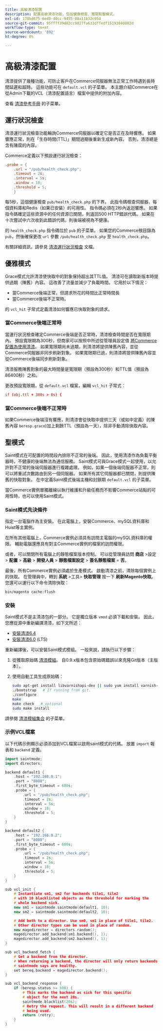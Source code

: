 ```yaml
---
title: 高級清漆配置
description: 配置高級清漆功能，包括健康檢查、寬限和聖模式。
exl-id: 178bd675-6ed0-40cc-9455-08a11b32c054
source-git-commit: 95ffff39d82cc9027fa633dffedf15193040802d
workflow-type: tm+mt
source-wordcount: '892'
ht-degree: 0%

---
```


# 高級清漆配置

清漆提供了幾種功能，可防止客戶在Commerce伺服器無法正常工作時遇到長時間延遲和超時。 這些功能可在 `default.vcl` 的子菜單。 本主題介紹Commerce在從Admin下載的VCL（清漆配置語言）檔案中提供的附加內容。

查看 [清漆參考手冊](https://varnish-cache.org/docs/6.3/reference/index.html) 的子菜單。

## 運行狀況檢查

清漆運行狀況檢查功能輪詢Commerce伺服器以確定它是否正在及時響應。 如果響應正常，則在「生存時間(TTL)」期間過期後重新生成新內容。 否則，清漆總是含有陳腐的內容。

Commerce定義以下預設運行狀況檢查：

```conf
.probe = {
    .url = "/pub/health_check.php";
    .timeout = 2s;
    .interval = 5s;
    .window = 10;
    .threshold = 5;
    }
```

每5秒，這個健康檢查 `pub/health_check.php` 的下界。 此指令碼檢查伺服器、每個資料庫和Redis（如果已安裝）的可用性。 指令碼必須在2秒內返迴響應。 如果指令碼確定這些資源中的任何資源已關閉，則返回500 HTTP錯誤代碼。 如果在十次嘗試中六次收到此錯誤代碼，則後端被視為不健康。

的 `health_check.php` 指令碼位於 `pub` 的子菜單。 如果您的Commerce根目錄為 `pub`，然後確保更改 `url` 參數 `/pub/health_check.php` 至 `health_check.php`。

有關詳細資訊，請參見 [清漆運行狀況檢查](https://varnish-cache.org/docs/6.3/users-guide/vcl-backends.html?highlight=health%20check#health-checks) 文檔。

## 優雅模式

Grace模式允許清漆使快取中的對象保持超出其TTL值。 清漆可在讀取新版本時提供過期（陳舊）內容。 這改善了流量並減少了負載時間。 它用於以下情況：

- 當Commerce後端正常，但請求所花的時間比正常時間長
- 當Commerce後端不正常時。

的 `vcl_hit` 子常式定義清漆如何響應已快取對象的請求。

### 當Commerce後端正常時

當運行狀況檢查確定Commerce後端是否正常時，清漆檢查時間是否在寬限期內。 預設寬限期為300秒，但商家可以按照中所述從管理員設定值 [將Commerce配置為使用清漆](configure-varnish-commerce.md)。 如果寬限期尚未過期，則清漆將提供陳舊內容，並從Commerce伺服器非同步刷新對象。 如果寬限期已過，則清漆將提供陳舊內容並從Commerce後端同步刷新對象。

清漆服務陳舊對象的最大時間量是寬限期（預設為300秒）和TTL值（預設為86400秒）之和。

更改預設寬限期，從 `default.vcl` 檔案，編輯 `vcl_hit` 子常式：

```conf
if (obj.ttl + 300s > 0s) {
```

### 當Commerce後端不正常時

如果Commerce後端沒有響應，則清漆會從快取中提供三天（或如中定義）的陳舊內容 `beresp.grace`)加上剩餘TTL（預設為一天），除非手動清除快取內容。

## 聖模式

Saint模式在可配置的時間段內排除不正常的後端。 因此，使用清漆作為負載平衡器時，不健康的後端無法為通信服務。 Saint模式可與Grace模式一起使用，以允許對不正常的後端伺服器進行複雜處理。 例如，如果一個後端伺服器不正常，則可以將重試次數路由到另一個伺服器。 如果所有其它伺服器都已關閉，則提供陳舊的快取對象。 在中定義Saint模式後端主機和封鎖期 `default.vcl` 的子菜單。

當Commerce實例單獨離線以執行維護和升級任務而不影響Commerce站點的可用性時，也可以使用Saint模式。

### Saint模式先決條件

指定一台電腦作為主安裝。 在此電腦上，安裝Commerce、mySQL資料庫和Huist等主實例。

在所有其他電腦上，Commerce實例必須具有訪問主電腦的mySQL資料庫的權限。 輔助電腦還應具有對主Commerce實例的檔案的訪問權限。

或者，可以關閉所有電腦上的靜態檔案版本控制。 可以從管理員訪問 **商店** >設定> **配置** > **高級** > **開發人員** > **靜態檔案設定** > **簽名靜態檔案** = **否**。

最後，所有Commerce實例必須處於生產模式。 啟動清漆之前，清除每個實例上的快取。 在管理員中，轉到 **系統** >工具> **快取管理** 按一下 **刷新Magento快取**。 您還可以運行以下命令清除快取：

```bash
bin/magento cache:flush
```

### 安裝

Saint模式不是主清漆包的一部分。 它是獨立版本 `vmod` 必須下載和安裝。 因此，您應從源中重新編譯清漆，如下文所述：

- [安裝清漆6.4](https://varnish-cache.org/docs/6.4/installation/install.html)
- [安裝清漆6.0](https://varnish-cache.org/docs/6.0/installation/install.html) (LTS)

重新編譯後，可以安裝Saint模式模組。 一般來說，請執行以下步驟：

1. 從獲取原始碼 [清漆模組](https://github.com/varnish/varnish-modules)。 自0.9.x版本包含原始碼錯誤以來克隆Git版本（主版本）。
1. 使用自動工具生成原始碼：

   ```bash
   sudo apt-get install libvarnishapi-dev || sudo yum install varnish-libs-devel
   ./bootstrap   # If running from git.
   ./configure
   make
   make check   # optional
   sudo make install
   ```

請參閱 [清漆模組集合](https://github.com/varnish/varnish-modules) 的子菜單。

### 示例VCL檔案

以下代碼示例顯示必須添加到VCL檔案以啟用saint模式的代碼。 放置 `import` 報表和 `backend` 定義。

```cpp
import saintmode;
import directors;

backend default1 {
    .host = "192.168.0.1";
    .port = "8080";
    .first_byte_timeout = 600s;
    .probe = {
        .url = "/pub/health_check.php";
        .timeout = 2s;
        .interval = 5s;
        .window = 10;
        .threshold = 5;
    }
}

backend default2 {
    .host = "192.168.0.2";
    .port = "8080";
    .first_byte_timeout = 600s;
    .probe = {
        .url = "/pub/health_check.php";
        .timeout = 2s;
        .interval = 5s;
        .window = 10;
        .threshold = 5;
    }
}

sub vcl_init {
    # Instantiate sm1, sm2 for backends tile1, tile2
    # with 10 blacklisted objects as the threshold for marking the
    # whole backend sick.
    new sm1 = saintmode.saintmode(default1, 10);
    new sm2 = saintmode.saintmode(default2, 10);

    # Add both to a director. Use sm0, sm1 in place of tile1, tile2.
    # Other director types can be used in place of random.
    new magedirector = directors.random();
    magedirector.add_backend(sm1.backend(), 1);
    magedirector.add_backend(sm2.backend(), 1);
}

sub vcl_backend_fetch {
    # Get a backend from the director.
    # When returning a backend, the director will only return backends
    # saintmode says are healthy.
    set bereq.backend = magedirector.backend();
}

sub vcl_backend_response {
    if (beresp.status >= 500) {
        # This marks the backend as sick for this specific
        # object for the next 20s.
        saintmode.blacklist(20s);
        # Retry the request. This will result in a different backend
        # being used.
        return (retry);
    }
}
```
